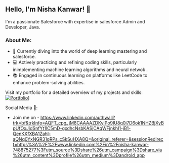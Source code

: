 ## Hello, I'm Nisha Kanwar!  👋
I'm a passionate Salesforce with expertise in salesforce Admin and Developer, Java.
### About Me:
- 🌱 Currently diving into the world of deep learning mastering and salesforce.
- 💻 Actively practicing and refining coding skills, particularly inimplementing machine learning algorithms and neural netwok .
- 📚 Engaged in continuous learning on platforms like LeetCode to enhance problem-solving abilities.

Visit my portfolio for a detailed overview of my projects and skills: [![Portfolio](https://img.shields.io/badge/Portfolio-Visit-brightgreen?style=for-the-badge&logo=github)](https://nisharathoree.github.io/nisha/)]




Social Media 📡:
- Join me on - https://www.linkedin.com/authwall?trk=bf&trkInfo=AQFT_cpg_jM8CAAAAZDKyIPo9IU8q0i7D6ok1NHZBjXyBpUfOxJidSnfYt1lC5mD-gxdhcNsbKASjCAqWFjnkhI1-jB1-QenKXfXBA1Zahl-aQNq0YxNGR31oRPs_cSkSuHXA8Q=&original_referer=&sessionRedirect=https%3A%2F%2Fwww.linkedin.com%2Fin%2Fnisha-kanwar-748875277%3Futm_source%3Dshare%26utm_campaign%3Dshare_via%26utm_content%3Dprofile%26utm_medium%3Dandroid_app





<!--
**NishaRathoree/NishaRathoree** is a ✨ _special_ ✨ repository because its `README.md` (this file) appears on your GitHub profile.

Here are some ideas to get you started:

- 🔭 I’m currently working on ...
- 🌱 I’m currently learning ...
- 👯 I’m looking to collaborate on ...
- 🤔 I’m looking for help with ...
- 💬 Ask me about ...
- 📫 How to reach me: ...
- 😄 Pronouns: ...
- ⚡ Fun fact: ...
-->
